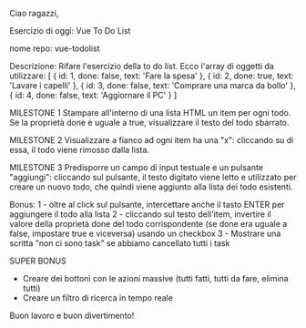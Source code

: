 Ciao ragazzi,

Esercizio di oggi: Vue To Do List

nome repo: vue-todolist

Descrizione:
Rifare l'esercizio della to do list.
Ecco l'array di oggetti da utilizzare:
[
  { id: 1, done: false, text: 'Fare la spesa' },
  { id: 2, done: true, text: 'Lavare i capelli' },
  { id: 3, done: false, text: 'Comprare una marca da bollo' },
  { id: 4, done: false, text: 'Aggiornare il PC' }
]

MILESTONE 1
Stampare all'interno di una lista HTML un item per ogni todo.
Se la proprietà done è uguale a true, visualizzare il testo del todo sbarrato.

MILESTONE 2
Visualizzare a fianco ad ogni item ha una "x": cliccando su di essa, il todo viene rimosso dalla lista.

MILESTONE 3
Predisporre un campo di input testuale e un pulsante "aggiungi": cliccando sul pulsante, il testo digitato viene letto e utilizzato per creare un nuovo todo, che quindi viene aggiunto alla lista dei todo esistenti.

Bonus:
1 - oltre al click sul pulsante, intercettare anche il tasto ENTER per aggiungere il todo alla lista
2 - cliccando sul testo dell'item, invertire il valore della proprietà done del todo corrispondente (se done era uguale a false, impostare true e viceversa) usando un checkbox
3 - Mostrare una scritta "non ci sono task" se abbiamo cancellato tutti i task

SUPER BONUS
- Creare dei bottoni con le azioni massive (tutti fatti, tutti da fare, elimina tutti)
- Creare un filtro di ricerca in tempo reale

Buon lavoro e buon divertimento!